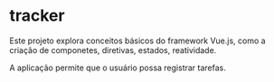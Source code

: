 # tracker

Este projeto explora conceitos básicos do framework Vue.js, como a criação de componetes, diretivas, estados, reatividade.

A aplicação permite que o usuário possa registrar tarefas.

